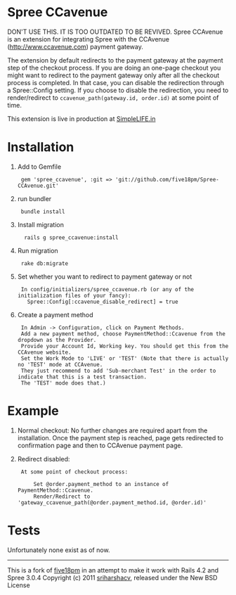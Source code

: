 Spree CCavenue
==============
DON'T USE THIS. IT IS TOO OUTDATED TO BE REVIVED.
Spree CCAvenue is an extension for integrating Spree with the CCAvenue (http://www.ccavenue.com) payment gateway.

The extension by default redirects to the payment gateway at the payment step of the checkout process. If you are
 doing an one-page checkout you might want to redirect to the payment gateway only after all the checkout process
 is completed. In that case, you can disable the redirection through a Spree::Config setting. If you choose to 
 disable the redirection, you need to render/redirect to `ccavenue_path(gateway.id, order.id)` at some point of 
 time.

This extension is live in production at [SimpleLIFE.in](https://www.simplelife.in/)

Installation
============

1. Add to Gemfile

        gem 'spree_ccavenue', :git => 'git://github.com/five18pm/Spree-CCAvenue.git'

2. run bundler

        bundle install

3. Install migration

         rails g spree_ccavenue:install

4. Run migration

        rake db:migrate

5. Set whether you want to redirect to payment gateway or not

        In config/initializers/spree_ccavenue.rb (or any of the initialization files of your fancy):
          Spree::Config[:ccavenue_disable_redirect] = true

6. Create a payment method

        In Admin -> Configuration, click on Payment Methods.
        Add a new payment method, choose PaymentMethod::Ccavenue from the dropdown as the Provider.
        Provide your Account Id, Working key. You should get this from the CCAvenue website.
        Set the Work Mode to 'LIVE' or 'TEST' (Note that there is actually no 'TEST' mode at CCAvenue. 
        They just recommend to add 'Sub-merchant Test' in the order to indicate that this is a test transaction. 
        The 'TEST' mode does that.)

Example
=======
1. Normal checkout:
        No further changes are required apart from the installation. Once the payment step is reached,
        page gets redirected to confirmation page and then to CCAvenue payment page.

2. Redirect disabled:

        At some point of checkout process:

            Set @order.payment_method to an instance of PaymentMethod::Ccavenue.
            Render/Redirect to 'gateway_ccavenue_path(@order.payment_method.id, @order.id)'

Tests
=====
Unfortunately none exist as of now.

---
This is a fork of [five18pm](https://github.com/five18pm) in an attempt to make it work with Rails 4.2 and Spree 3.0.4
Copyright (c) 2011 [sriharshacv](https://github.com/sriharshacv), released under the New BSD License
